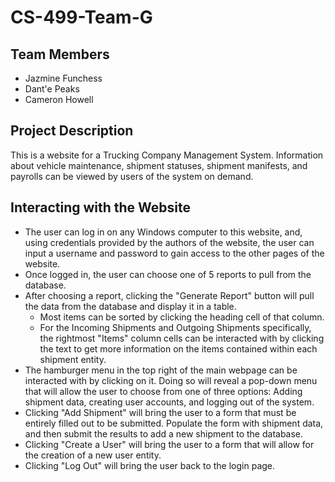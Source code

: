 # CS-499-Team-G

## Team Members

- Jazmine Funchess
- Dant'e Peaks
- Cameron Howell

## Project Description

This is a website for a Trucking Company Management System. Information about vehicle maintenance, shipment statuses, shipment manifests, and payrolls can be viewed by users of the system on demand.

## Interacting with the Website

- The user can log in on any Windows computer to this website, and, using credentials provided by the authors of the website, the user can input a username and password to gain access to the other pages of the website.
- Once logged in, the user can choose one of 5 reports to pull from the database.
- After choosing a report, clicking the "Generate Report" button will pull the data from the database and display it in a table.
  - Most items can be sorted by clicking the heading cell of that column.
  - For the Incoming Shipments and Outgoing Shipments specifically, the rightmost "Items" column cells can be interacted with by clicking the text to get more information on the items contained within each shipment entity.
- The hamburger menu in the top right of the main webpage can be interacted with by clicking on it. Doing so will reveal a pop-down menu that will allow the user to choose from one of three options: Adding shipment data, creating user accounts, and logging out of the system.
- Clicking "Add Shipment" will bring the user to a form that must be entirely filled out to be submitted. Populate the form with shipment data, and then submit the results to add a new shipment to the database.
- Clicking "Create a User" will bring the user to a form that will allow for the creation of a new user entity.
- Clicking "Log Out" will bring the user back to the login page.
